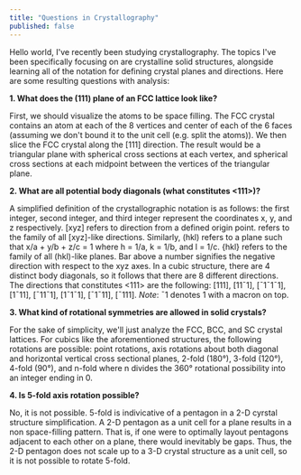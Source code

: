 ```yaml
---
title: "Questions in Crystallography"
published: false
---
```


Hello world, I've recently been studying crystallography. The topics I've been specifically focusing on are crystalline solid structures, alongside learning all of the notation for defining crystal planes and directions. Here are some resulting questions with analysis:

**1. What does the (111) plane of an FCC lattice look like?**

First, we should visualize the atoms to be space filling. The FCC crystal contains an atom at each of the 8 vertices and center of each of the 6 faces (assuming we don't bound it to the unit cell (e.g. split the atoms)). We then slice the FCC crystal along the [111] direction. The result would be a triangular plane with spherical cross sections at each vertex, and spherical cross sections at each midpoint between the vertices of the triangular plane.

**2. What are all potential body diagonals (what constitutes <111>)?**

A simplified definition of the crystallographic notation is as follows: the first integer, second integer, and third integer represent the coordinates x, y, and z respectively. [xyz] refers to direction from a defined origin point. <xyz> refers to the family of all [xyz]-like directions. Similarly, (hkl) refers to a plane such that x/a + y/b + z/c = 1 where h = 1/a, k = 1/b, and l = 1/c. {hkl} refers to the family of all (hkl)-like planes. Bar above a number signifies the negative direction with respect to the xyz axes. In a cubic structure, there are 4 distinct body diagonals, so it follows that there are 8 different directions. The directions that constitutes <111> are the following: [111], [11¯1], [¯1¯1¯1], [1¯11], [¯11¯1], [1¯1¯1], [¯1¯11], [¯111]. _Note_: ¯1 denotes 1 with a macron on top.

**3. What kind of rotational symmetries are allowed in solid crystals?**

For the sake of simplicity, we'll just analyze the FCC, BCC, and SC crystal lattices. For cubics like the aforementioned structures, the following rotations are possible: point rotations, axis rotations about both diagonal and horizontal vertical cross sectional planes, 2-fold (180°), 3-fold (120°), 4-fold (90°), and n-fold where n divides the 360° rotational possibility into an integer ending in 0.

**4. Is 5-fold axis rotation possible?**

No, it is not possible. 5-fold is indivicative of a pentagon in a 2-D cyrstal structure simplification. A 2-D pentagon as a unit cell for a plane results in a non space-filling pattern. That is, if one were to optimally layout pentagons adjacent to each other on a plane, there would inevitably be gaps. Thus, the 2-D pentagon does not scale up to a 3-D crystal structure as a unit cell, so it is not possible to rotate 5-fold.

